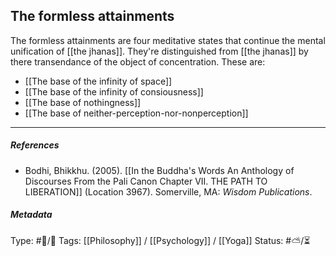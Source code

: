 ## The formless attainments  #

The formless attainments are four meditative states that continue the mental unification of [[the jhanas]]. They're distinguished from [[the jhanas]] by there transendance of the object of concentration. These are:

- [[The base of the infinity of space]]
- [[The base of the infinity of consiousness]]
- [[The base of nothingness]]
- [[The base of neither-perception-nor-nonperception]]

___

##### References

- Bodhi, Bhikkhu. (2005). [[In the Buddha's Words An Anthology of Discourses From the Pali Canon Chapter VII. THE PATH TO LIBERATION]] (Location 3967). Somerville, MA: _Wisdom Publications_.

##### Metadata
Type: #🔵/🔵 
Tags: [[Philosophy]] / [[Psychology]] / [[Yoga]]
Status: #⛅️/⏳ 